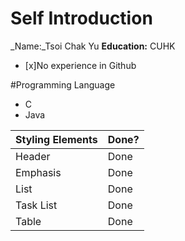 # Self Introduction
_Name:_Tsoi Chak Yu
__Education:__ CUHK
* [x]No experience in Github

#Programming Language
* C
* Java


Styling Elements | Done?
---------------- | -----
Header | Done
Emphasis | Done
List | Done
Task List | Done
Table | Done
